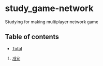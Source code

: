 # study_game-network

Studying for making multiplayer network game

## Table of contents

- [Total](./doc/total.md)

1. [개요](./doc/outline.md)
